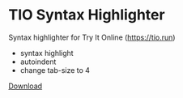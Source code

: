 # TIO Syntax Highlighter

Syntax highlighter for Try It Online (https://tio.run)
- syntax highlight
- autoindent
- change tab-size to 4

[Download](https://chrome.google.com/webstore/detail/tio-syntax-highlighter/aefbnplemmloeljfgdafhkaghkihbnen)
